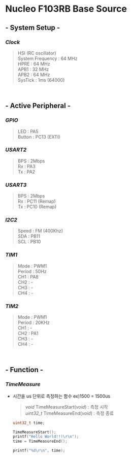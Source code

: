 # Nucleo F103RB Base Source

## **- System Setup -**
### **_Clock_**
>HSI (RC oscillator)   
System Frequency : 64 MHz   
HPRE : 64 MHz   
APB1 : 32 MHz   
APB2 : 64 MHz   
SysTick : 1ms (64000)

<br>

## **- Active Peripheral -** <br>
### **_GPIO_**
>LED : PA5   
Button : PC13 (EXTI)

### **_USART2_**
>BPS : 2Mbps   
Rx : PA3   
Tx : PA2   

### **_USART3_**
>BPS : 2Mbps   
Rx : PC11 (Remap)   
Tx : PC10 (Remap)   

### **_I2C2_**
>Speed : FM (400Khz)   
SDA : PB11   
SCL : PB10   

### **_TIM1_**
>Mode : PWM1   
Period : 50Hz   
CH1 : PA8   
CH2 : -   
CH3 : -   
CH4 : -   

### **_TIM2_**
>Mode : PWM1   
Period : 20KHz   
CH1 : -   
CH2 : PA1   
CH3 : -   
CH4 : -   

<br>

## **- Function -** <br>
### **_TimeMeasure_**
- 시간을 us 단위로 측정하는 함수 ex)1500 = 1500us   
    >_void_ TimeMeasureStart(_void_) : 측정 시작   
    _uint32_t_ TimeMeasureEnd(_void_) : 측정 종료   

    ```C
    uint32_t time;

    TimeMeasureStart();
    printf("Hello World!!!\r\n");
    time = TimeMeasureEnd();

    printf("%d\r\n", time);
    ```